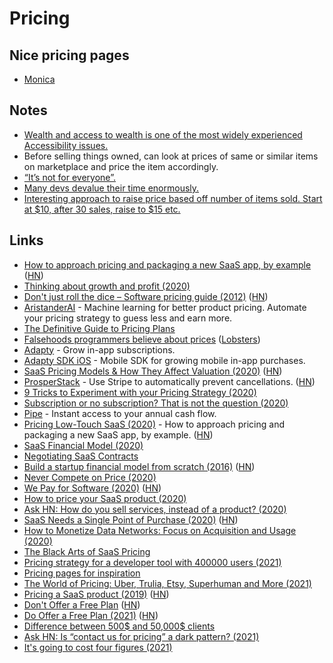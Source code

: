 # Pricing

## Nice pricing pages

* [Monica](https://www.monicahq.com/pricing)

## Notes

* [Wealth and access to wealth is one of the most widely experienced Accessibility issues.](https://twitter.com/buildsghost/status/1274376280255811584)
* Before selling things owned, can look at prices of same or similar items on marketplace and price the item accordingly.
* [“It’s not for everyone”.](https://seths.blog/2018/06/its-not-for-everyone/)
* [Many devs devalue their time enormously. ](https://twitter.com/kentcdodds/status/1316728697584381952)
* [Interesting approach to raise price based off number of items sold. Start at $10, after 30 sales, raise to $15 etc.](https://gumroad.com/l/doing-content-right)

## Links

* [How to approach pricing and packaging a new SaaS app, by example](https://stripe.com/atlas/guides/saas-pricing) ([HN](https://news.ycombinator.com/item?id=16476454))
* [Thinking about growth and profit (2020)](https://jlongster.com/thinking-growth-profit)
* [Don't just roll the dice – Software pricing guide (2012)](https://neildavidson.com/downloads/dont-just-roll-the-dice-2.0.0.pdf) ([HN](https://news.ycombinator.com/item?id=22027912))
* [AristanderAI](https://aristander.ai) - Machine learning for better product pricing. Automate your pricing strategy to guess less and earn more.
* [The Definitive Guide to Pricing Plans](https://capitalandgrowth.org/answers/Article/3169972/The-Definitive-Guide-to-Pricing-Plans)
* [Falsehoods programmers believe about prices](https://gist.github.com/rgs/6509585) ([Lobsters](https://lobste.rs/s/lo4bic/falsehoods_programmers_believe_about))
* [Adapty](https://adapty.io) - Grow in-app subscriptions.
* [Adapty SDK iOS](https://github.com/adaptyteam/AdaptySDK-iOS) - Mobile SDK for growing mobile in-app purchases.
* [SaaS Pricing Models & How They Affect Valuation (2020)](https://empireflippers.com/saas-pricing-models/) ([HN](https://news.ycombinator.com/item?id=23193397))
* [ProsperStack](https://prosperstack.com) - Use Stripe to automatically prevent cancellations. ([HN](https://news.ycombinator.com/item?id=23501378))
* [9 Tricks to Experiment with your Pricing Strategy (2020)](https://medium.com/point-nine-news/9-tricks-to-experiment-with-your-pricing-strategy-329b07a5b171)
* [Subscription or no subscription? That is not the question (2020)](https://ia.net/topics/subscription-or-no-subscription)
* [Pipe](https://www.pipe.com) - Instant access to your annual cash flow.
* [Pricing Low-Touch SaaS (2020)](https://stripe.com/en-in/atlas/guides/saas-pricing) - How to approach pricing and packaging a new SaaS app, by example. ([HN](https://news.ycombinator.com/item?id=24543433))
* [SaaS Financial Model (2020)](https://baremetrics.com/blog/saas-financial-model)
* [Negotiating SaaS Contracts](https://www.crayika.com/blog)
* [Build a startup financial model from scratch (2016)](https://www.mathventurepartners.com/blog/2016/9/15/startup-financial-modeling-part-1-what-is-a-financial-model) ([HN](https://news.ycombinator.com/item?id=24853787))
* [Never Compete on Price (2020)](https://medium.com/@tylerhakes/never-compete-on-price-c7709f29280)
* [We Pay for Software (2020)](https://adamwiggins.com/making-computers-better/pay) ([HN](https://news.ycombinator.com/item?id=25027907))
* [How to price your SaaS product (2020)](https://www.lennyrachitsky.com/p/saas-pricing-strategy)
* [Ask HN: How do you sell services, instead of a product? (2020)](https://news.ycombinator.com/item?id=25048031)
* [SaaS Needs a Single Point of Purchase (2020)](https://landshark.io/2020/11/13/saas-needs-a-single-point-of-purchase.html) ([HN](https://news.ycombinator.com/item?id=25081711))
* [How to Monetize Data Networks: Focus on Acquisition and Usage (2020)](https://medium.com/breadcrumb/how-to-monetize-data-networks-focus-on-acquisition-and-usage-1c822aa67b3e)
* [The Black Arts of SaaS Pricing](https://training.kalzumeus.com/newsletters/archive/saas_pricing)
* [Pricing strategy for a developer tool with 400000 users (2021)](https://news.ycombinator.com/item?id=25622558)
* [Pricing pages for inspiration](https://inspyr.io/pricing)
* [The World of Pricing: Uber, Trulia, Etsy, Superhuman and More (2021)](https://www.nfx.com/post/the-hidden-world-of-pricing/)
* [Pricing a SaaS product (2019)](https://www.bannerbear.com/blog/don-t-charge-a-month-for-your-product/) ([HN](https://news.ycombinator.com/item?id=25941412))
* [Don't Offer a Free Plan](https://nofreeplan.com) ([HN](https://news.ycombinator.com/item?id=26059517))
* [Do Offer a Free Plan (2021)](https://www.chrisfrantz.com/how-to-kill-a-unicorn/) ([HN](https://news.ycombinator.com/item?id=26060038))
* [Difference between 500$ and 50,000$ clients](https://twitter.com/JoshJDurham/status/1357764680979259392)
* [Ask HN: Is “contact us for pricing” a dark pattern? (2021)](https://news.ycombinator.com/item?id=26144706)
* [It's going to cost four figures (2021)](https://raccoon.onyxbits.de/blog/software-development-cost/)
